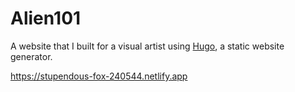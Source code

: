 # Alien101

A website that I built for a visual artist using [Hugo](https://gohugo.io), a static website generator.

https://stupendous-fox-240544.netlify.app
